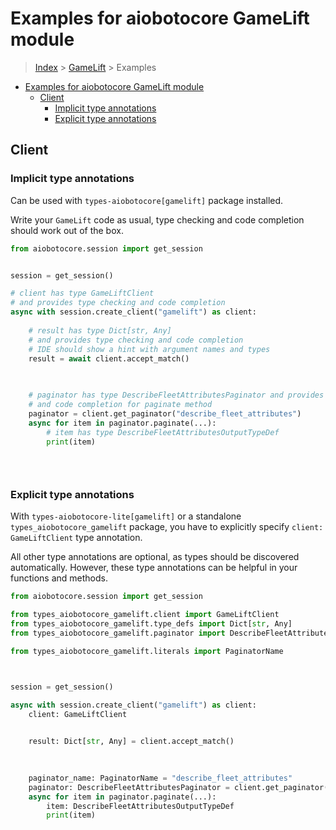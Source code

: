 <a id="examples-for-aiobotocore-gamelift-module"></a>

# Examples for aiobotocore GameLift module

> [Index](../README.md) > [GameLift](./README.md) > Examples

- [Examples for aiobotocore GameLift module](#examples-for-aiobotocore-gamelift-module)
  - [Client](#client)
    - [Implicit type annotations](#implicit-type-annotations)
    - [Explicit type annotations](#explicit-type-annotations)

<a id="client"></a>

## Client

<a id="implicit-type-annotations"></a>

### Implicit type annotations

Can be used with `types-aiobotocore[gamelift]` package installed.

Write your `GameLift` code as usual, type checking and code completion should
work out of the box.

```python
from aiobotocore.session import get_session


session = get_session()

# client has type GameLiftClient
# and provides type checking and code completion
async with session.create_client("gamelift") as client:
    
    # result has type Dict[str, Any]
    # and provides type checking and code completion
    # IDE should show a hint with argument names and types
    result = await client.accept_match()
    

    
    # paginator has type DescribeFleetAttributesPaginator and provides type checking
    # and code completion for paginate method
    paginator = client.get_paginator("describe_fleet_attributes")
    async for item in paginator.paginate(...):
        # item has type DescribeFleetAttributesOutputTypeDef
        print(item)
    

    
```

<a id="explicit-type-annotations"></a>

### Explicit type annotations

With `types-aiobotocore-lite[gamelift]` or a standalone
`types_aiobotocore_gamelift` package, you have to explicitly specify
`client: GameLiftClient` type annotation.

All other type annotations are optional, as types should be discovered
automatically. However, these type annotations can be helpful in your functions
and methods.

```python
from aiobotocore.session import get_session

from types_aiobotocore_gamelift.client import GameLiftClient
from types_aiobotocore_gamelift.type_defs import Dict[str, Any]
from types_aiobotocore_gamelift.paginator import DescribeFleetAttributesPaginator

from types_aiobotocore_gamelift.literals import PaginatorName



session = get_session()

async with session.create_client("gamelift") as client:
    client: GameLiftClient

    
    result: Dict[str, Any] = client.accept_match()
    

    
    paginator_name: PaginatorName = "describe_fleet_attributes"
    paginator: DescribeFleetAttributesPaginator = client.get_paginator(paginator_name)
    async for item in paginator.paginate(...):
        item: DescribeFleetAttributesOutputTypeDef
        print(item)
    

    
```
